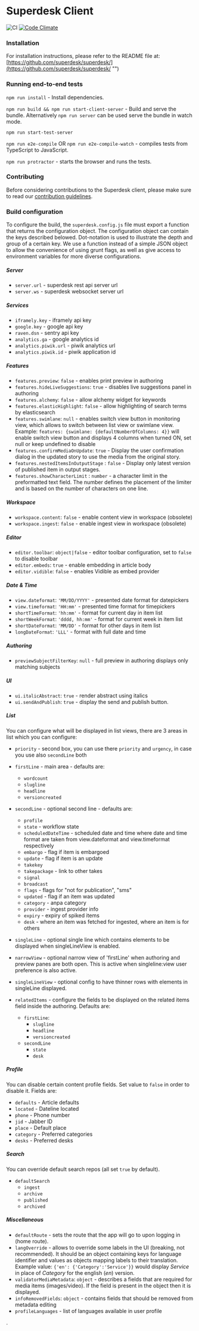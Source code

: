 # Superdesk Client

![CI](https://github.com/superdesk/superdesk-client-core/workflows/CI/badge.svg)
[![Code Climate](https://codeclimate.com/github/superdesk/superdesk-client-core/badges/gpa.svg)](https://codeclimate.com/github/superdesk/superdesk-client-core)

### Installation

For installation instructions, please refer to the README file at: [https://github.com/superdesk/superdesk/](https://github.com/superdesk/superdesk/ "")

### Running end-to-end tests

`npm run install` - Install dependencies.

`npm run build && npm run start-client-server` - Build and serve the bundle. Alternatively `npm run server` can be used serve the bundle in watch mode.

`npm run start-test-server`

`npm run e2e-compile` OR `npm run e2e-compile-watch` - compiles tests from TypeScript to JavaScript.

`npm run protractor` - starts the browser and runs the tests.

### Contributing

Before considering contributions to the Superdesk client, please make sure to read our [contribution guidelines](https://github.com/superdesk/superdesk-client-core/blob/master/CONTRIBUTING.md).

### Build configuration

To configure the build, the `superdesk.config.js` file must export a function that returns the configuration object. The configuration object can contain the keys described belowed. Dot-notation is used to illustrate the depth and group of a certain key. We use a function instead of a simple JSON object to allow the convenience of using grunt flags, as well as give access to environment variables for more diverse configurations.

##### Server

- `server.url` - superdesk rest api server url
- `server.ws` - superdesk websocket server url

##### Services

- `iframely.key` - iframely api key
- `google.key` - google api key
- `raven.dsn` - sentry api key
- `analytics.ga` - google analytics id
- `analytics.piwik.url` - piwik analytics url
- `analytics.piwik.id` - piwik application id

##### Features

- `features.preview`: `false` - enables print preview in authoring
- `features.hideLiveSuggestions`: `true` - disables live suggestions panel in authoring
- `features.alchemy`: `false` - allow alchemy widget for keywords
- `features.elasticHighlight`: `false` - allow highlighting of search terms by elasticsearch
- `features.swimlane`: `null` - enables switch view button in monitoring view, which allows to switch between list view or swimlane view. Example: `features: {swimlane: {defaultNumberOfColumns: 4}}` will enable switch view button and displays 4 columns when turned ON, set null or keep undefined to disable
- `features.confirmMediaOnUpdate`: `true` - Display the user confirmation dialog in the updated story to use the media from the original story.
- `features.nestedItemsInOutputStage` : `false` - Display only latest version of published item in output stages.
- `features.showCharacterLimit` : `number` -  a character limit in the preformatted text field. The number defines the placement of the limiter and is based on the number of characters on one line.

##### Workspace
- `workspace.content`: `false` - enable content view in workspace (obsolete)
- `workspace.ingest`: `false` - enable ingest view in workspace (obsolete)

##### Editor

- `editor.toolbar`: `object|false` - editor toolbar configuration, set to `false` to disable toolbar
- `editor.embeds`: `true` - enable embedding in article body
- `editor.vidible`: `false` - enables Vidible as embed provider

##### Date & Time

- `view.dateformat`: `'MM/DD/YYYY'` - presented date format for datepickers
- `view.timeformat`: `'HH:mm'` - presented time format for timepickers
- `shortTimeFormat`: `'hh:mm'` - format for current day in item list
- `shortWeekFormat`: `'dddd, hh:mm'` - format for current week in item list
- `shortDateFormat`: `'MM/DD'` - format for other days in item list
- `longDateFormat`: `'LLL'` - format with full date and time

##### Authoring

- `previewSubjectFilterKey`: `null` - full preview in authoring displays only matching subjects

##### UI

- `ui.italicAbstract`: `true` - render abstract using italics
- `ui.sendAndPublish`: `true` - display the send and publish button.

##### List

You can configure what will be displayed in list views, there are 3 areas in list which you can configure:

- `priority` - second box, you can use there `priority` and `urgency`, in case you use also `secondLine` both

- `firstLine` - main area - defaults are:
    - `wordcount`
    - `slugline`
    - `headline`
    - `versioncreated`

- `secondLine` - optional second line - defaults are:
    - `profile`
    - `state` - workflow state
    - `scheduledDateTime` - scheduled date and time where date and time format are taken from view.dateformat and view.timeformat respectively
    - `embargo` - flag if item is embargoed
    - `update` - flag if item is an update
    - `takekey`
    - `takepackage` - link to other takes
    - `signal`
    - `broadcast`
    - `flags` - flags for "not for publication", "sms"
    - `updated` - flag if an item was updated
    - `category` - anpa category
    - `provider` - ingest provider info
    - `expiry` - expiry of spiked items
    - `desk` - where an item was fetched for ingested, where an item is for others

- `singleLine` - optional single line which contains elements to be displayed when singleLineView is enabled.

- `narrowView` - optional narrow view of 'firstLine' when authoring and preview panes are both open. This is active when singleline:view user preference is also active.

- `singleLineView` - optional config to have thinner rows with elements in singleLine displayed.

- `relatedItems` - configure the fields to be displayed on the related items field inside the authoring. Defaults are:
    - `firstLine`:
        - `slugline`
        - `headline`
        - `versioncreated`
    - `secondLine`
        - `state`
        - `desk`

##### Profile

You can disable certain content profile fields. Set value to `false` in order to disable it. Fields are:

- `defaults` - Article defaults
- `located` - Dateline located
- `phone` - Phone number
- `jid` - Jabber ID
- `place` - Default place
- `category` - Preferred categories
- `desks` - Preferred desks

##### Search

You can override default search repos (all set `true` by default).

- `defaultSearch`
    - `ingest`
    - `archive`
    - `published`
    - `archived`

##### Miscellaneous

- `defaultRoute` - sets the route that the app will go to upon logging in (home route).
- `langOverride` - allows to override some labels in the UI (breaking, not recommended). It should be an object containing keys for language identifier and values as objects mapping labels to their translation. Example value: `{'en': {'Category':'Service'}}` would display _Service_ in place of _Category_ for the english (_en_) version.
- `validatorMediaMetadata`: `object` - describes a fields that are required for media items (images/video). If the field is present in the object then it is displayed.
- `infoRemovedFields`: `object` - contains fields that should be removed from metadata editing
- `profileLanguages` - list of languages available in user profile

.
